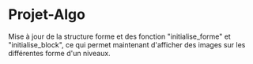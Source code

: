 # Projet-Algo
Mise à jour de la structure forme et des fonction "initialise_forme" et "initialise_block", ce qui permet maintenant d'afficher des images sur les différentes forme d'un niveaux.

